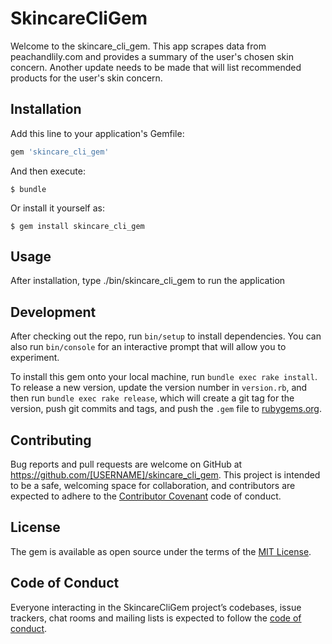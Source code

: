 # SkincareCliGem

Welcome to the skincare_cli_gem. This app scrapes data from peachandlily.com and provides a summary of the user's chosen skin concern. Another update needs to be made that will list recommended products for the user's skin concern.

## Installation

Add this line to your application's Gemfile:

```ruby
gem 'skincare_cli_gem'
```

And then execute:

    $ bundle

Or install it yourself as:

    $ gem install skincare_cli_gem

## Usage

After installation, type ./bin/skincare_cli_gem to run the application

## Development

After checking out the repo, run `bin/setup` to install dependencies. You can also run `bin/console` for an interactive prompt that will allow you to experiment.

To install this gem onto your local machine, run `bundle exec rake install`. To release a new version, update the version number in `version.rb`, and then run `bundle exec rake release`, which will create a git tag for the version, push git commits and tags, and push the `.gem` file to [rubygems.org](https://rubygems.org).

## Contributing

Bug reports and pull requests are welcome on GitHub at https://github.com/[USERNAME]/skincare_cli_gem. This project is intended to be a safe, welcoming space for collaboration, and contributors are expected to adhere to the [Contributor Covenant](http://contributor-covenant.org) code of conduct.

## License

The gem is available as open source under the terms of the [MIT License](https://opensource.org/licenses/MIT).

## Code of Conduct

Everyone interacting in the SkincareCliGem project’s codebases, issue trackers, chat rooms and mailing lists is expected to follow the [code of conduct](https://github.com/[USERNAME]/skincare_cli_gem/blob/master/CODE_OF_CONDUCT.md).
